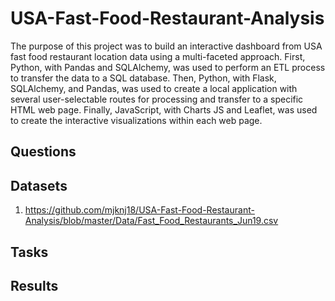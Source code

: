 # USA-Fast-Food-Restaurant-Analysis

The purpose of this project was to build an interactive dashboard from USA fast food restaurant location data using a multi-faceted approach. First, Python, with Pandas and SQLAlchemy, was used to perform an ETL process to transfer the data to a SQL database. Then, Python, with Flask, SQLAlchemy, and Pandas, was used to create a local application with several user-selectable routes for processing and transfer to a specific HTML web page. Finally, JavaScript, with Charts JS and Leaflet, was used to create the interactive visualizations within each web page.

## Questions



## Datasets

1. https://github.com/mjknj18/USA-Fast-Food-Restaurant-Analysis/blob/master/Data/Fast_Food_Restaurants_Jun19.csv

## Tasks



## Results

